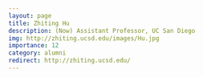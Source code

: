 ```yaml
---
layout: page
title: Zhiting Hu
description: (Now) Assistant Professor, UC San Diego
img: http://zhiting.ucsd.edu/images/Hu.jpg
importance: 12
category: alumni
redirect: http://zhiting.ucsd.edu/
---
```

